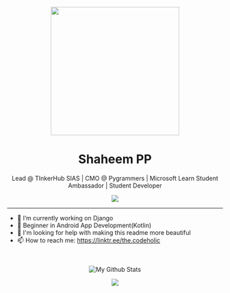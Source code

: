 <p align="center"><img height="300px" src="https://avatars.githubusercontent.com/u/46243023?s=400&u=74eb3779f7eebd805b2271e207363cc883f1e856&v=4"></p>
<h1 align="center">Shaheem PP</h1>
<p align="center">Lead @ TInkerHub SIAS | CMO @ Pygrammers | Microsoft Learn Student Ambassador | Student Developer</p>
<p align="center"><a><img src="https://komarev.com/ghpvc/?username=the-codeholic&color=blueviolet"></a></p>
<hr>

- 🔭 I’m currently working on Django
- 🌱 Beginner in Android App Development(Kotlin)
- 🤔 I'm looking for help with making this readme more beautiful
- 📫 How to reach me: https://linktr.ee/the.codeholic
<br>
<p align="center"><img align="center" stylr="margin:auto;" src="https://github-readme-stats.vercel.app/api?username=the-codeholic&theme=tokyonight&show_icons=true&hide_border=true&show_icons=true" alt="My Github Stats"></p>
<p align="center"><img src="https://github-readme-stats.vercel.app/api/top-langs/?username=the-codeholic&langs_count=10&theme=tokyonight"></p>

